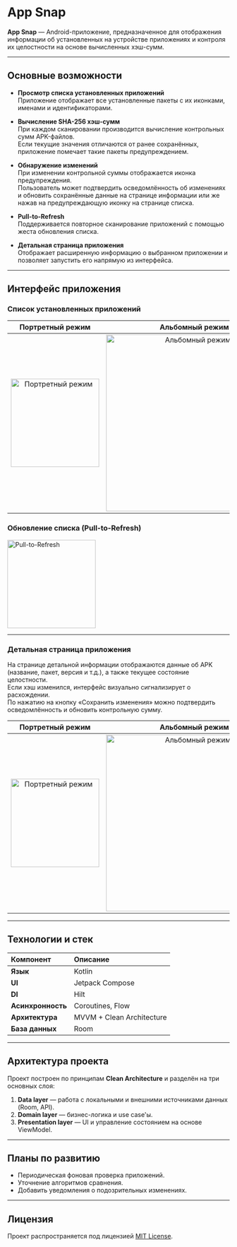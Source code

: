 # App Snap

**App Snap** — Android-приложение, предназначенное для отображения информации об установленных на устройстве приложениях и контроля их целостности на основе вычисленных хэш-сумм.

---

## Основные возможности

- **Просмотр списка установленных приложений**  
  Приложение отображает все установленные пакеты с их иконками, именами и идентификаторами.

- **Вычисление SHA-256 хэш-сумм**  
  При каждом сканировании производится вычисление контрольных сумм APK-файлов.  
  Если текущие значения отличаются от ранее сохранённых, приложение помечает такие пакеты предупреждением.

- **Обнаружение изменений**  
  При изменении контрольной суммы отображается иконка предупреждения.  
  Пользователь может подтвердить осведомлённость об изменениях и обновить сохранённые данные на странице информации или же нажав на предупреждающую иконку на странице списка.

- **Pull-to-Refresh**  
  Поддерживается повторное сканирование приложений с помощью жеста обновления списка.

- **Детальная страница приложения**  
  Отображает расширенную информацию о выбранном приложении и позволяет запустить его напрямую из интерфейса.

---

## Интерфейс приложения

### Список установленных приложений

| **Портретный режим** | **Альбомный режим** |
|:---:|:---:|
| <img alt="Портретный режим" src="https://github.com/user-attachments/assets/56bf4b3d-6b83-4418-acca-3df969afe59d" style="width: 200px; height: auto;" /> | <img alt="Альбомный режим" src="https://github.com/user-attachments/assets/7da97160-d04a-4e5a-b757-9fb4a89ba68a" style="width: 400px; height: auto;" /> |

### Обновление списка (Pull-to-Refresh)

<div><img src="https://github.com/user-attachments/assets/9df23150-39b2-4c86-92f9-145bb6b3cb35" alt="Pull-to-Refresh" style="width: 200px; height: auto;"></div>

---

### Детальная страница приложения

На странице детальной информации отображаются данные об APK (название, пакет, версия и т.д.), а также текущее состояние целостности.  
Если хэш изменился, интерфейс визуально сигнализирует о расхождении.  
По нажатию на кнопку «Сохранить изменения» можно подтвердить осведомлённость и обновить контрольную сумму.

| **Портретный режим** | **Альбомный режим** |
|:---:|:---:|
| <img alt="Портретный режим" src="https://github.com/user-attachments/assets/b1366bfa-c7b4-4d63-8b19-24f73b4f2d8b"  style="width: 200px; height: auto;"/> | <img alt="Альбомный режим" src="https://github.com/user-attachments/assets/aea6af3e-e05c-4c08-85f0-8891d54df3fd" style="width: 400px; height: auto;" /> |


---

## Технологии и стек

| Компонент | Описание |
|:--|:--|
| **Язык** | Kotlin |
| **UI** | Jetpack Compose |
| **DI** | Hilt |
| **Асинхронность** | Coroutines, Flow |
| **Архитектура** | MVVM + Clean Architecture |
| **База данных** | Room |

---

## Архитектура проекта

Проект построен по принципам **Clean Architecture** и разделён на три основных слоя:

1. **Data layer** — работа с локальными и внешними источниками данных (Room, API).  
2. **Domain layer** — бизнес-логика и use case'ы.  
3. **Presentation layer** — UI и управление состоянием на основе ViewModel.

---

## Планы по развитию
- Периодическая фоновая проверка приложений.
- Уточнение алгоритмов сравнения.
- Добавить уведомления о подозрительных изменениях.

---

## Лицензия

Проект распространяется под лицензией [MIT License](LICENSE).
